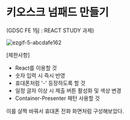 # 키오스크 넘패드 만들기
(GDSC FE 1팀 : REACT STUDY 과제)

![ezgif-5-abcdafe162](https://user-images.githubusercontent.com/74360958/149557433-0a5733e2-b391-4985-9e16-29dc206a19e4.gif)

[제한사항]
- React를 이용할 것
- 숫자 입력 시 즉시 반영
- 휴대폰처럼 '-' 등장하도록 할 것
- 일정 글자 이상 시 제출 버튼 활성화 및 색상 변경
- Container-Presenter 패턴 사용할 것


이를 살짝 바꿔서 휴대폰 전화 화면처럼 구성해보았다.
